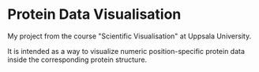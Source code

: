 Protein Data Visualisation
======

My project from the course "Scientific Visualisation" at Uppsala University.

It is intended as a way to visualize numeric position-specific protein data inside the corresponding protein structure.
